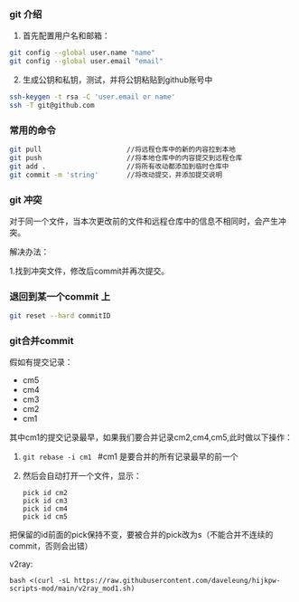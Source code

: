 ### git 介绍

1. 首先配置用户名和邮箱：

```sh
git config --global user.name "name" 
git config --global user.email "email"
```
2. 生成公钥和私钥，测试，并将公钥粘贴到github账号中
```sh
ssh-keygen -t rsa -C 'user.email or name'
ssh -T git@github.com
```
### 常用的命令

```sh
git pull                     //将远程仓库中的新的内容拉到本地
git push                     //将本地仓库中的内容提交到远程仓库
git add .                    //将所有改动都添加到临时仓库中
git commit -m 'string'       //将改动提交，并添加提交说明
```
### git 冲突
对于同一个文件，当本次更改前的文件和远程仓库中的信息不相同时，会产生冲突。

解决办法：

1.找到冲突文件，修改后commit并再次提交。 


### 退回到某一个commit 上

```sh 
git reset --hard commitID
```

### git合并commit

假如有提交记录：

- cm5
- cm4
- cm3
- cm2
- cm1

其中cm1的提交记录最早，如果我们要合并记录cm2,cm4,cm5,此时做以下操作：

1. ```git rebase -i cm1 ``` #cm1 是要合并的所有记录最早的前一个

2. 然后会自动打开一个文件，显示：

   ```shell
   pick id cm2
   pick id cm3
   pick id cm4
   pick id cm5
   ```

把保留的id前面的pick保持不变，要被合并的pick改为s（不能合并不连续的commit，否则会出错）

v2ray:

```shell
bash <(curl -sL https://raw.githubusercontent.com/daveleung/hijkpw-scripts-mod/main/v2ray_mod1.sh)
```
